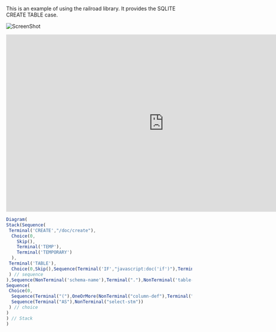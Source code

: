 This is an example of using the railroad library. It provides the SQLITE CREATE TABLE case.

![ScreenShot](https://github.com/gbrault/railroad-diagrams/blob/gh-pages/SQLITE%20CREATE%20TABLE.html")
<iframe width="854" height="480" src="https://www.youtube.com/embed/yrRPLBYiiEc" frameborder="0" allowfullscreen></iframe>

```javascript
Diagram(
Stack(Sequence(
 Terminal('CREATE',"/doc/create"),
  Choice(0,
    Skip(),
    Terminal('TEMP'),
    Terminal('TEMPORARY')
  ),
 Terminal('TABLE'),
  Choice(0,Skip(),Sequence(Terminal('IF',"javascript:doc('if')"),Terminal('NOT'),Terminal('EXISTS'))
 ) // sequence
),Sequence(NonTerminal('schema-name'),Terminal("."),NonTerminal('table-name')), // sequence
Sequence(
 Choice(0,
  Sequence(Terminal("("),OneOrMore(NonTerminal("column-def"),Terminal(",")),ZeroOrMore(Terminal(","),NonTerminal("table-constraint")),Terminal(")"),Optional(Sequence(Terminal("WITHOUT"),Terminal("ROWID")))),
  Sequence(Terminal("AS"),NonTerminal("select-stm"))
 ) // choice
)
) // Stack
)
```
